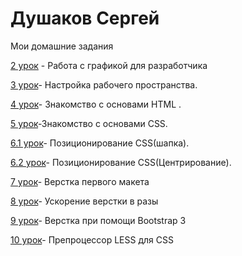 # Душаков Сергей

Мои домашние задания

[2 урок](https://github.com/dushakoffsergey/dushakoffsergey.github.io/tree/master/2%20урок "Описание") - Работа с графикой для разработчика

[3 урок](https://github.com/dushakoffsergey/dushakoffsergey.github.io/tree/master/3%20урок)- Настройка рабочего пространства.

[4 урок](https://codepen.io/SERGEY34/pen/boexKq)- Знакомство с основами HTML .

[5 урок](https://codepen.io/SERGEY34/pen/WZGNBv)-Знакомство с основами CSS.

[6.1 урок](https://codepen.io/SERGEY34/pen/YrpqmN "Шапка")- Позиционирование CSS(шапка).

[6.2 урок](https://codepen.io/SERGEY34/pen/jGVrNe "Центрирование")- Позиционирование CSS(Центрирование).

[7 урок](https://dushakoffsergey.github.io/урок%207/ )- Верстка первого макета

[8 урок](https://dushakoffsergey.github.io/урок%208/advantage.html )- Ускорение верстки в разы

[9 урок](https://dushakoffsergey.github.io/9%20урок/урок%209/ )- Верстка при помощи Bootstrap 3

[10 урок](https://github.com/dushakoffsergey/dushakoffsergey.github.io/blob/master/10%20урок/main.less )- Препроцессор LESS для CSS








 
